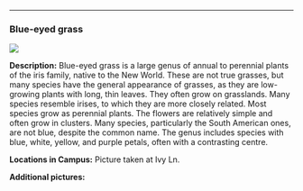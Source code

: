 ***
###  Blue-eyed grass
![](http://www.astro.princeton.edu/~ruixu/fig/Blueeyedgrass.jpg)

**Description:** Blue-eyed grass is a large genus of annual to perennial plants of the iris family, native to the New World. These are not true grasses, but many species have the general appearance of grasses, as they are low-growing plants with long, thin leaves. They often grow on grasslands. Many species resemble irises, to which they are more closely related. Most species grow as perennial plants. The flowers are relatively simple and often grow in clusters.
Many species, particularly the South American ones, are not blue, despite the common name. The genus includes species with blue, white, yellow, and purple petals, often with a contrasting centre.


**Locations in Campus:** Picture taken at Ivy Ln.

**Additional pictures:**
